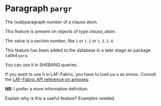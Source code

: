 # Paragraph `pargr`

The (sub)paragraph number of a clause atom.

This feature is present on objects of type *clause_atom*.

The value is a section number, like `1` or `1.2` or `1.2.3.4`.

This feature has been added to the database in a later stage as package called `para`.

You can use it in SHEBANQ queries.

If you want to use it in LAF-Fabric, you have to load `para` as *annox*.
Consult the [LAF-Fabric API reference on annoxes](http://laf-fabric.readthedocs.io/en/latest/texts/API-reference.html#extra-annotation-packages).


**NB:**
I prefer a more informative definition.

Explain why is this a useful feature? Examples needed.

